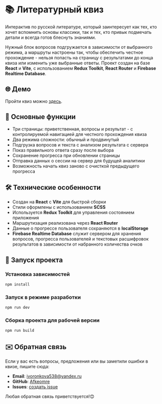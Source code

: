 # 📚 Литературный квиз

Интерактив по русской литературе, который заинтересует как тех, кто хочет вспомнить основы классики, так и тех, кто привык подмечать детали и всегда готов блеснуть знаниями. 

Нужный блок вопросов подгружается в зависимости от выбранного режима, а маршруты настроены так, чтобы обеспечить честное прохождение - нельзя попасть на страницу с результатами до конца квиза или изменить уже выбранные ответы. Проект создан на базе **React** и **Vite**, с использованием **Redux Toolkit**, **React Router** и **Firebase Realtime Database**. 

## 🌐 Демо

Пройти квиз можно [здесь](https://literature-quiz-alpha.vercel.app/).

## 📌 Основные функции

- Три страницы: приветственная, вопросы и результат - с контролируемой навигацией для честного прохождения квиза
- Два режима сложности: обычный и продвинутый
- Подгрузка вопросов и текста с анализом результата с сервера
- Показ правильного ответа сразу после выбора
- Сохранение прогресса при обновлении страницы
- Отправка данных о сессии на сервер для будущей аналитики
- Возможность начать квиз заново с очисткой предыдущего прогресса

## 🛠️ Технические особенности

- Создан на **React** с **Vite** для быстрой сборки
- Стили оформлены с использованием **SCSS**
- Используется **Redux Toolkit** для управления состоянием приложения
- Маршрутизация реализована через **React Router**
- Данные о прогрессе пользователя сохраняются в **localStorage**
- **Firebase Realtime Database** служит сервером для хранения вопросов, прогресса пользователей и текстовых расшифровок результатов в зависимости от набранного количества очков

## 🚀 Запуск проекта

### Установка зависимостей
```sh
npm install
```

### Запуск в режиме разработки
```sh
npm run dev
```

### Сборка проекта для рабочей версии
```sh
npm run build
```

## ✉️ Oбратная связь

Если у вас есть вопросы, предложения или вы заметили ошибки в квизе, пишите сюда:  

- **Email**: [ivoronkova538@yandex.ru](mailto:ivoronkova538@yandex.ru)  
- **GitHub**: [Afkeomre](https://github.com/Afkeomre)  
- **Issues**: [создать issue](https://github.com/Afkeomre/literature-quiz/issues)  

Любая обратная связь приветствуется!😊

